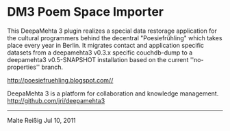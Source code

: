 
DM3 Poem Space Importer
=======================

This DeepaMehta 3 plugin realizes a special data restorage application for the cultural programmers behind the decentral "Poesiefrühling" which takes place every year in Berlin. It migrates contact and application specific datasets from a deepamehta3 v0.3.x specific couchdb-dump to a deepamehta3 v0.5-SNAPSHOT installation based on the current ''no-properties'' branch.

<http://poesiefruehling.blogspot.com//>

DeepaMehta 3 is a platform for collaboration and knowledge management.  
<http://github.com/jri/deepamehta3>


------------
Malte Reißig
Jul 10, 2011
